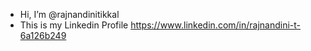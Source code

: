 -  Hi, I’m @rajnandinitikkal
-  This is my Linkedin Profile https://www.linkedin.com/in/rajnandini-t-6a126b249
<!---
rajnandinitikkal/rajnandinitikkal is a ✨ special ✨ repository because its `README.md` (this file) appears on your GitHub profile.
You can click the Preview link to take a look at your changes.
--->
